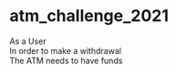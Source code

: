 # atm_challenge_2021
As a User       
In order to make a withdrawal      
The ATM needs to have funds
